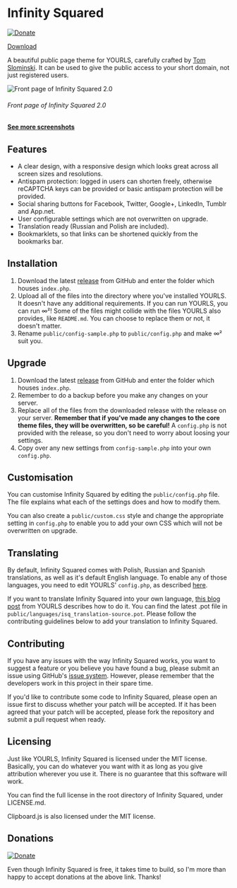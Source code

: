 Infinity Squared
================

[![Donate](https://img.shields.io/badge/Donate-PayPal-green.svg)](https://www.paypal.me/tomslominski)

[Download](https://github.com/tomslominski/infinity-squared/releases)

A beautiful public page theme for YOURLS, carefully crafted by [Tom Slominski](http://tomslominski.net/). It can be used to give the public access to your short domain, not just registered users.

![Front page of Infinity Squared 2.0](http://i.imgur.com/Wc1cVRF.png)
###### Front page of Infinity Squared 2.0

#### **[See more screenshots](http://imgur.com/a/f4g0x)**

Features
--------
* A clear design, with a responsive design which looks great across all screen sizes and resolutions.
* Antispam protection: logged in users can shorten freely, otherwise reCAPTCHA keys can be provided or basic antispam protection will be provided.
* Social sharing buttons for Facebook, Twitter, Google+, LinkedIn, Tumblr and App.net.
* User configurable settings which are not overwritten on upgrade.
* Translation ready (Russian and Polish are included).
* Bookmarklets, so that links can be shortened quickly from the bookmarks bar.

Installation
------------
1. Download the latest [release](https://github.com/tomslominski/infinity-squared/releases/latest) from GitHub and enter the folder which houses `index.php`.
2. Upload all of the files into the directory where you've installed YOURLS. It doesn't have any additional requirements. If you can run YOURLS, you can run ∞²! Some of the files might collide with the files YOURLS also provides, like `README.md`. You can choose to replace them or not, it doesn't matter.
3. Rename `public/config-sample.php` to `public/config.php` and make ∞² suit you.

Upgrade
-------
1. Download the latest [release](https://github.com/tomslominski/infinity-squared/releases/latest) from GitHub and enter the folder which houses `index.php`.
2. Remember to do a backup before you make any changes on your server.
3. Replace all of the files from the downloaded release with the release on your server. **Remember that if you've made any changes to the core theme files, they will be overwritten, so be careful!** A `config.php` is not provided with the release, so you don't need to worry about loosing your settings.
4. Copy over any new settings from `config-sample.php` into your own `config.php`.

Customisation
-------------
You can customise Infinity Squared by editing the `public/config.php` file. The file explains what each of the settings does and how to modify them.

You can also create a `public/custom.css` style and change the appropriate setting in `config.php` to enable you to add your own CSS which will not be overwritten on upgrade.

Translating
-----------
By default, Infinity Squared comes with Polish, Russian and Spanish translations, as well as it's default English language. To enable any of those languages, you need to edit YOURLS' `config.php`, as described [here](https://github.com/YOURLS/YOURLS/wiki/YOURLS-in-your-language#install-yourls-in-your-language).

If you want to translate Infinity Squared into your own language, [this blog post](http://blog.yourls.org/2013/02/workshop-how-to-create-your-own-translation-file-for-yourls/) from YOURLS describes how to do it. You can find the latest .pot file in `public/languages/isq_translation-source.pot`. Please follow the contributing guidelines below to add your translation to Infinity Squared.

Contributing
------------
If you have any issues with the way Infinity Squared works, you want to suggest a feature or you believe you have found a bug, please submit an issue using GitHub's [issue system](https://github.com/tomslominski/infinity-squared/issues). However, please remember that the developers work in this project in their spare time.

If you'd like to contribute some code to Infinity Squared, please open an issue first to discuss whether your patch will be accepted. If it has been agreed that your patch will be accepted, please fork the repository and submit a pull request when ready.

Licensing
---------
Just like YOURLS, Infinity Squared is licensed under the MIT license. Basically, you can do whatever you want with it as long as you give attribution wherever you use it. There is no guarantee that this software will work.

You can find the full license in the root directory of Infinity Squared, under LICENSE.md.

Clipboard.js is also licensed under the MIT license.

Donations
---------
[![Donate](https://img.shields.io/badge/Donate-PayPal-green.svg)](https://www.paypal.me/tomslominski)

Even though Infinity Squared is free, it takes time to build, so I'm more than happy to accept donations at the above link. Thanks!
